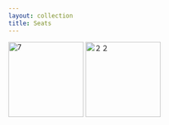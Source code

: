 ```yaml
---
layout: collection
title: Seats
---
```


<a href="/collections/african_art/seats/bamileke_000.html" alt="bamileke_000"><img src="https://farm4.staticflickr.com/3954/18690414014_31cef10586_q.jpg" width="150" height="150" alt="7" class="collectionImage"></a>
<a href="/collections/african_art/seats/guinea_000.html" alt="guinea_000"><img src="https://farm1.staticflickr.com/263/18690373574_c06d661f4b_q.jpg" width="150" height="150" alt="２２" class="collectionImage">
